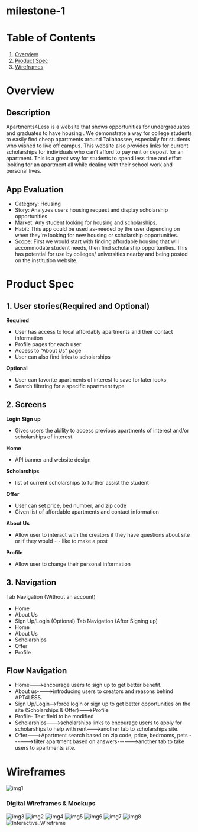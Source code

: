 # milestone-1

# Table of Contents
1. [Overview](#Overview)
2. [Product Spec](#Product_Spec)
3. [Wireframes](#Wireframes)

 # Overview

## Description
Apartments4Less is a website that shows opportunities for undergraduates and graduates to have housing . We demonstrate a way for college students to easily find cheap apartments around Tallahassee, especially for students who wished to live off campus. This website also provides links for current scholarships for individuals who can’t afford to pay rent or deposit for an apartment. This is a great way for students to spend less time and effort looking for an apartment all while dealing with their school work and personal lives. 

## App Evaluation

- Category: Housing
- Story: Analyzes users housing request and display scholarship opportunities
- Market: Any student looking for housing and scholarships.
- Habit: This app could be used as-needed by the user depending on when they're looking for new housing or scholarship opportunities.
- Scope: First we would start with finding affordable housing that will accommodate student needs, then find scholarship opportunities. This has potential for use by colleges/ universities nearby and being posted on the institution website.

# Product Spec
## **1. User stories(Required and Optional)**

**Required**

- User has access to local affordably apartments and their contact information
- Profile pages for each user
- Access to “About Us” page 
- User can also find links to scholarships 

**Optional**
- User can favorite apartments of interest to save for
later looks
- Search filtering for a specific apartment type

## **2. Screens**

**Login**
**Sign up**
 - Gives users the ability  to access previous apartments of interest and/or scholarships of interest.

**Home** 
- API banner and website design
 
**Scholarships** 
- list of current scholarships to further assist the student

**Offer**
- User can set price, bed number, and zip code
- Given list of affordable apartments and contact information

**About Us**
- Allow user to interact with the creators if they have questions about site or if they would - - like to make a post

**Profile**
- Allow user to change their personal information

## **3. Navigation**
Tab Navigation (Without an account)
- Home 
- About Us
- Sign Up/Login (Optional)
Tab Navigation (After Signing up) 
- Home 
- About Us 
- Scholarships
- Offer
- Profile
## **Flow Navigation** 
- Home--->encourage users to sign up to get better benefit. 
- About us---->introducing users to creators and reasons behind APT4LESS. 
- Sign Up/Login-->force login or sign up to get better opportunities on the site (Scholarships & Offer)--->Profile
- Profile- Text field to be modified
- Scholarships--->scholarships links to encourage users to apply for scholarships to help with rent--->another tab to scholarships site.
- Offer--->Apartment search based on zip code, price, bedrooms, pets ------>filter apartment based on answers------>another tab to take users to apartments site.


# Wireframes

![img1](https://user-images.githubusercontent.com/60937532/155229259-3e5f386c-385f-4003-a81a-58cb44c20627.jpg)



### Digital Wireframes & Mockups

![img3](https://user-images.githubusercontent.com/60937532/155231683-7f18e8b7-74bb-42c7-a9f9-e83eda447566.png)
![img2](https://user-images.githubusercontent.com/60937532/155231698-ecd063f7-3517-4d36-a26e-57995ab87ab1.png)
![img4](https://user-images.githubusercontent.com/60937532/155231991-57d53e3e-848c-4c2f-9e55-8843689e2835.png)
![img5](https://user-images.githubusercontent.com/60937532/155231995-682b4cb9-8d01-4e26-94aa-da0a3d3fde84.png)
![img6](https://user-images.githubusercontent.com/60937532/155232008-1d82d1bc-16c1-4843-b737-1202c7aa6a8c.png)
![img7](https://user-images.githubusercontent.com/60937532/155232012-6ce62732-7f1c-4f8e-8c3a-e11dbb0a6f2d.png)
![img8](https://user-images.githubusercontent.com/60937532/155232018-57038df4-2e59-4dab-9616-89ba2f6b0b34.png)
![Interactive_Wireframe](https://user-images.githubusercontent.com/71302450/155245992-dfa04131-ce60-4bbc-86b4-600c44aa9380.gif)
